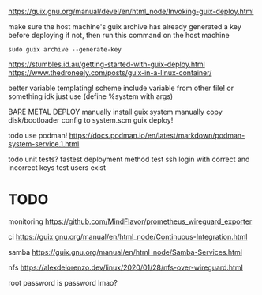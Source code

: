 https://guix.gnu.org/manual/devel/en/html_node/Invoking-guix-deploy.html

make sure the host machine's guix archive has already generated a key before deploying
if not, then run this command on the host machine

```
sudo guix archive --generate-key
```
https://stumbles.id.au/getting-started-with-guix-deploy.html
https://www.thedroneely.com/posts/guix-in-a-linux-container/


better variable templating! scheme include variable from other file! or something idk
just use (define %system with args)


BARE METAL DEPLOY
manually install guix system
manually copy disk/bootloader config to system.scm
guix deploy!

todo use podman!
https://docs.podman.io/en/latest/markdown/podman-system-service.1.html

todo unit tests?
    fastest deployment method
    test ssh login with correct and incorrect keys
    test users exist





# TODO
monitoring
https://github.com/MindFlavor/prometheus_wireguard_exporter

ci
https://guix.gnu.org/manual/en/html_node/Continuous-Integration.html

samba
https://guix.gnu.org/manual/en/html_node/Samba-Services.html

nfs
https://alexdelorenzo.dev/linux/2020/01/28/nfs-over-wireguard.html






root password is password lmao?
